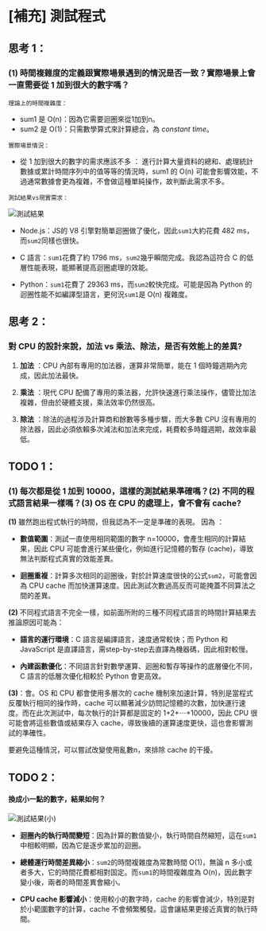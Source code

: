 [補充] 測試程式
===
## 思考 1：
### (1) 時間複雜度的定義跟實際場景遇到的情況是否一致？實際場景上會一直需要從 1 加到很大的數字嗎？

`理論上的時間複雜度：`

- sum1 是 O(n)：因為它需要迴圈來從1加到n。
- sum2 是 O(1)：只需數學算式來計算總合，為 *constant time*。

`實際場景情況：`
- 從 1 加到很大的數字的需求應該不多
： 進行計算大量資料的總和、處理統計數據或累計時間序列中的值等等的情況時，sum1 的 O(n) 可能會影響效能，不過通常數據會更為複雜，不會做這種單純操作，故判斷此需求不多。

`測試結果vs現實需求：`

![測試結果]("C:\Users\容\OneDrive\桌面\test.png")
- Node.js：JS的 V8 引擎對簡單迴圈做了優化，因此`sum1`大約花費 482 ms，而`sum2`同樣也很快。

- C 語言：`sum1`花費了約 1796 ms，`sum2`幾乎瞬間完成。我認為這符合 C 的低層性能表現，能顯著提高迴圈處理的效能。

- Python：`sum1`花費了 29363 ms，而`sum2`較快完成。可能是因為 Python 的迴圈性能不如編譯型語言，更何況`sum1`是 O(n) 複雜度。


## 思考 2：
### 對 CPU 的設計來說，加法 vs 乘法、除法，是否有效能上的差異?
1. **加法**
：CPU 內部有專用的加法器，運算非常簡單，能在 1 個時鐘週期內完成，因此加法最快。

2. **乘法**
：現代 CPU 配備了專用的乘法器，允許快速進行乘法操作，儘管比加法複雜，但由於硬體支援，乘法效率仍然很高。

3. **除法**
：除法的過程涉及計算商和餘數等多種步驟，而大多數 CPU 沒有專用的除法器，因此必須依賴多次減法和加法來完成，耗費較多時鐘週期，故效率最低。


## TODO 1：
### (1) 每次都是從 1 加到 10000，這樣的測試結果準確嗎？(2) 不同的程式語言結果一樣嗎？(3) OS 在 CPU 的處理上，會不會有 cache?

**(1)** 雖然跑出程式執行的時間，但我認為不一定是準確的表現。
因為
：
- **數值範圍**：測試一直使用相同範圍的數字 n=10000，會產生相同的計算結果，因此 CPU 可能會進行某些優化，例如進行記憶體的暫存 (cache)，導致無法判斷程式真實的效能差異。

- **迴圈重複**：計算多次相同的迴圈後，對於計算速度很快的公式`sum2`，可能會因為 CPU cache 而加快運算速度。因此測試次數過高反而可能掩蓋不同算法之間的差異。

**(2)** 不同程式語言不完全一樣，如前面所附的三種不同程式語言的時間計算結果去推論原因可能為：
- **語言的運行環境**：C 語言是編譯語言，速度通常較快；而 Python 和 JavaScript 是直譯語言，需step-by-step去直譯為機器碼，因此相對較慢。

- **內建函數優化**：不同語言針對數學運算、迴圈和暫存等操作的底層優化不同，C 語言的低層次優化相較於 Python 會更高效。

**(3)**：會。OS 和 CPU 都會使用多層次的 cache 機制來加速計算，特別是當程式反覆執行相同的操作時，cache 可以顯著減少訪問記憶體的次數，加快運行速度。而在此次測試中，每次執行的計算都是固定的 1+2+⋯+10000，因此 CPU 很可能會將這些數值或結果存入 cache，導致後續的運算速度更快，這也會影響測試的準確性。

要避免這種情況，可以嘗試改變使用亂數n，來排除 cache 的干擾。

## TODO 2：
#### 換成小一點的數字，結果如何？
![測試結果(小)]("C:\Users\容\OneDrive\桌面\test_small.png")

- **迴圈內的執行時間變短**：因為計算的數值變小，執行時間自然縮短，這在`sum1`中相較明顯，因為它是逐步累加的迴圈。

- **總體運行時間差異縮小**：`sum2`的時間複雜度為常數時間 O(1)，無論 n 多小或者多大，它的時間花費都相對固定。而`sum1`的時間複雜度為 O(n)，因此數字變小後，兩者的時間差異會縮小。

- **CPU cache 影響減小**：使用較小的數字時，cache 的影響會減少，特別是對於小範圍數字的計算，cache 不會頻繁觸發。這會讓結果更接近真實的執行時間。